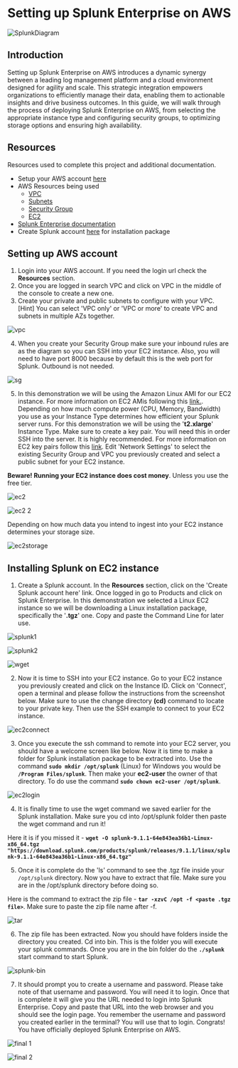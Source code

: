 # Setting up Splunk Enterprise on AWS
![SplunkDiagram](https://github.com/createdbymp/splunk/assets/87043765/8863b30e-f185-4f22-8e51-281f69109f1e)

## Introduction

Setting up Splunk Enterprise on AWS introduces a dynamic synergy between a leading log management platform and a cloud environment designed for agility and scale. This strategic integration empowers organizations to efficiently manage their data, enabling them to actionable insights and drive business outcomes. In this guide, we will walk through the process of deploying Splunk Enterprise on AWS, from selecting the appropriate instance type and configuring security groups, to optimizing storage options and ensuring high availability.

## Resources

Resources used to complete this project and additional documentation. 

 - Setup your AWS account [here](https://aws.amazon.com/free/?trk=be77f66f-da84-4f51-9483-df3858616660&sc_channel=ps&s_kwcid=AL!4422!10!71124885882248!71125409442309&ef_id=9b15d8ea24a7116f0317bdc13040336b:G:s&all-free-tier.sort-by=item.additionalFields.SortRank&all-free-tier.sort-order=asc&awsf.Free%20Tier%20Types=*all&awsf.Free%20Tier%20Categories=*all)
 - AWS Resources being used
	 - [VPC](https://docs.aws.amazon.com/vpc/latest/userguide/how-it-works.html)
	 - [Subnets](https://docs.aws.amazon.com/vpc/latest/userguide/configure-subnets.html)
	 - [Security Group](https://docs.aws.amazon.com/vpc/latest/userguide/security-groups.html)
	 - [EC2](https://docs.aws.amazon.com/AWSEC2/latest/UserGuide/concepts.html)
 - [Splunk Enterprise documentation](https://www.splunk.com/en_us/pdfs/tech-brief/deploying-splunk-enterprise-on-amazon-web-services.pdf)
 - Create Splunk account [here](https://www.splunk.com/en_us/download/splunk-enterprise.html) for installation package

## Setting up AWS account

 1. Login into your AWS account. If you need the login url check the **Resources** section.
 2.  Once you are logged in search VPC and click on VPC in the middle of the console to create a new one.
 3. Create your private and public subnets to configure with your VPC. [Hint] You can select 'VPC only' or 'VPC or more' to create VPC and subnets in multiple AZs together.    
 
![vpc](https://github.com/createdbymp/splunk/assets/87043765/33e259ec-45a2-4c7f-9c7b-e59874c7704a)

 4. When you create your Security Group make sure your inbound rules are as the diagram so you can SSH into your EC2 instance. Also, you will need to have port 8000 because by default this is the web port for Splunk. Outbound is not needed.

![sg](https://github.com/createdbymp/splunk/assets/87043765/079832ad-57e1-4c38-92b8-c3f772bdc91b)

 5. In this demonstration we will be using the Amazon Linux AMI for our EC2 instance. For more information on EC2 AMis following this [link.](https://docs.aws.amazon.com/AWSEC2/latest/UserGuide/AMIs.html). Depending on how much compute power (CPU, Memory, Bandwidth) you use as your Instance Type determines how efficient your Splunk server runs. For this demonstration we will be using the '**t2.xlarge**' Instance Type. Make sure to create a key pair. You will need this in order SSH into the server. It is highly recommended. For more information on EC2 key pairs follow this [link](https://docs.aws.amazon.com/AWSEC2/latest/UserGuide/ec2-key-pairs.html). Edit 'Network Settings' to select the existing Security Group and VPC you previously created and select a public subnet for your EC2 instance. 

**Beware! Running your EC2 instance does cost money**. Unless you use the free tier. 

![ec2](https://github.com/createdbymp/splunk/assets/87043765/d2c04039-2cc6-40fd-ba79-8e36248317fa)

![ec2 2](https://github.com/createdbymp/splunk/assets/87043765/c7e19ae7-8272-43a0-b020-2fc105472240)

Depending on how much data you intend to ingest into your EC2 instance determines your storage size.

![ec2storage](https://github.com/createdbymp/splunk_installation/assets/87043765/bc6c2fb4-786c-4b93-9f26-6ff15cd322c7)

## Installing Splunk on EC2 instance

 1. Create a Splunk account. In the **Resources** section, click on the 'Create Splunk account here' link. Once logged in go to Products and click on Splunk Enterprise. In this demonstration we selected a Linux EC2 instance so we will be downloading a Linux installation package, specifically the '**.tgz**' one. Copy and paste the Command Line for later use. 

![splunk1](https://github.com/createdbymp/splunk/assets/87043765/9a6c86f6-bcac-4899-844b-ea1af132c2dc)

![splunk2](https://github.com/createdbymp/splunk/assets/87043765/4a2311e8-19ce-42f1-b94d-341d2d73546d)

![wget](https://github.com/createdbymp/splunk_installation/assets/87043765/2edf4439-b6b4-486b-9a10-bc0a0eedbcf6)

 2. Now it is time to SSH into your EC2 instance. Go to your EC2 instance you previously created and click on the Instance ID. Click on 'Connect', open a terminal and please follow the instructions from the screenshot below. Make sure to use the change directory **(cd)** command to locate to your private key. Then use the SSH example to connect to your EC2 instance.

![ec2connect](https://github.com/createdbymp/splunk_installation/assets/87043765/07979597-be09-402b-9297-a9e927d894cf)

 3. Once you execute the ssh command to remote into your EC2 server, you should have a welcome screen like below. Now it is time to make a folder for Splunk installation package to be extracted into. Use the command **`sudo mkdir /opt/splunk`** (Linux) for Windows you would be **`/Program Files/splunk`**. Then make your **ec2-user** the owner of that directory. To do use the command **`sudo chown ec2-user /opt/splunk`**.

![ec2login](https://github.com/createdbymp/splunk_installation/assets/87043765/8139d8f2-e3cb-4957-a17d-6f40b9aba9a5)

 4. It is finally time to use the wget command we saved earlier for the Splunk installation. Make sure you cd into /opt/splunk folder then paste the wget command and run it! 

Here it is if you missed it - **`wget -O splunk-9.1.1-64e843ea36b1-Linux-x86_64.tgz "https://download.splunk.com/products/splunk/releases/9.1.1/linux/splunk-9.1.1-64e843ea36b1-Linux-x86_64.tgz"`**

 5. Once it is complete do the 'ls' command to see the .tgz file inside your `/opt/splunk` directory. Now you have to extract that file. Make sure you are in the /opt/splunk directory before doing so.

Here is the command to extract the zip file - **`tar -xzvC /opt -f <paste .tgz file>`**. Make sure to paste the zip file name after -f.

![tar](https://github.com/createdbymp/splunk_installation/assets/87043765/800cc682-6fe5-4f4d-a1dd-5f41f034ae3e)

 6. The zip file has been extracted. Now you should have folders inside the directory you created. Cd into bin. This is the folder you will execute your splunk commands. Once you are in the bin folder do the **`./splunk`** start command to start Splunk. 

![splunk-bin](https://github.com/createdbymp/splunk_installation/assets/87043765/77541078-40a9-4f2f-a806-2ebc0f2b886b)

 7.  It should prompt you to create a username and password. Please take note of that username and password. You will need it to login. Once that is complete it will give you the URL needed to login into Splunk Enterprise. Copy and paste that URL into the web browser and you should see the login page. You remember the username and password you created earlier in the terminal? You will use that to login. Congrats! You have officially deployed Splunk Enterprise on AWS.

![final 1](https://github.com/createdbymp/splunk_installation/assets/87043765/4e5f9154-a766-469a-9ae2-2581e2624f7d)

![final 2](https://github.com/createdbymp/splunk_installation/assets/87043765/6c5de5ec-d3ef-43c2-895c-5a70a8fbb0f3)
